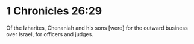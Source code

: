 # 1 Chronicles 26:29

Of the Izharites, Chenaniah and his sons [were] for the outward business over Israel, for officers and judges.